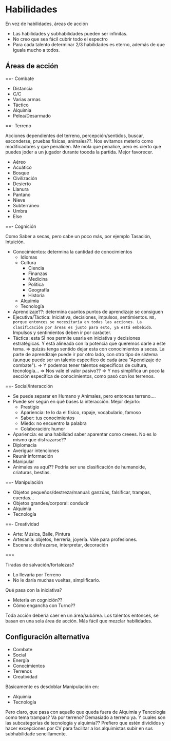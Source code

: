 # Habilidades

En vez de habilidades, áreas de acción
- Las habilidades y subhabilidades pueden ser infinitas.
- No creo que sea fácil cubrir todo el espectro
- Para cada talento determinar 2/3 habilidades es eterno, además de que iguala mucho a todos.

## Áreas de acción

==- Combate

- Distancia
- C/C
- Varias armas
- Táctico
- Alquimia
- Pelea/Desarmado

==- Terreno 

Acciones dependientes del terreno, percepción/sentidos, buscar, esconderse, pruebas físicas, animales??.
Nos evitamos meterlo como modificadores y que penalicen. Me mola que penalice, pero es cierto que puedes joder a un jugador durante toooda la partida. Mejor favorecer.

- Aéreo
- Acuático
- Bosque
- Civilización
- Desierto
- Llanura
- Pantano
- Nieve
- Subterráneo
- Umbra
- Else

==- Cognición

Como Saber a secas, pero cabe un poco más, por ejemplo Tasación, Intuición.

- Conocimientos: determina la cantidad de conocimientos
    - Idiomas
    - Cultura
        - Ciencia
        - Finanzas
        - Medicina
        - Política
        - Geografía
        - Historia
    - Alquimia
    - Tecnología
- Aprendizaje??: determina cuantos puntos de aprendizaje se consiguen
- Ejecutiva/Táctica: Iniciativa, decisiones, impulsos, sentimientos. `NO, porque entonces se necesitaría en todas las acciones. La clasificación por áreas es justo para esto, ya está embebido`. Impulsos y sentimientos deben ir por carácter.
- Táctica: esta SÍ nos permite usarla en iniciativa y decisiones estratégicas. Y está alineada con la potencia que queremos darle a este tema.
=> quizás tenga sentido dejar esta con conocimientos a secas. La parte de aprendizaje puede ir por otro lado, con otro tipo de sistema (aunque puede ser un talento especifico de cada área "Apendizaje de combate").
=> Y podemos tener talentos específicos de cultura, tecnología...
=> Nos vale el valor pasivo??
=> Y nos simplifica un poco la sección específica de conocimientos, como pasó con los terrenos.

==- Social/Interacción
    
- Se puede separar en Humano y Animales, pero entonces terreno....
- Puede ser según en qué bases la interacción. Mejor dejarlo:
    - Prestigio
    - Apariencia: te lo da el físico, ropaje, vocabulario, famoso
    - Saber: tus conocimientos
    - Miedo: no encuentro la palabra
    - Colaboración: humor
- Apariencia: es una habilidad saber aparentar como creees. No es lo mismo que disfrazarse??
- Diplomacia
- Averiguar intenciones
- Reunir información
- Manipular
- Animales va aquí?? Podría ser una clasificación de humanoide, criaturas, bestias.

==- Manipulación
    
- Objetos pequeños/destreza/manual: ganzúas, falsificar, trampas, cuerdas...
- Objetos grandes/corporal: conducir
- Alquimia
- Tecnología

==- Creatividad

- Arte: Música, Baile, Pintura
- Artesanía: objetos, herrería, joyería. Vale para profesiones.
- Escenas: disfrazarse, interpretar, decoración

===

Tiradas de salvación/fortalezas? 
- Lo llevaría por Terreno
- No le daría muchas vueltas, simplificarlo.

Qué pasa con la iniciativa?
- Meterla en cognición??
- Cómo engancha con Turno??

Toda acción debería caer en un área/subárea.
Los talentos entonces, se basan en una sola área de acción. Más fácil que mezclar habilidades.

## Configuración alternativa

- Combate
- Social
- Energía
- Conocimientos
- Terrenos
- Creatividad

Básicamente es desdoblar Manipulación en:
- Alquimia
- Tecnología

Pero claro, que pasa con aquello que queda fuera de Alquimia y Tencología como tema trampas? Va por terreno? Demasiado a terreno ya.
Y cuales son las subcategorías de tecnología y alquimia?? 
Prefiero que estén divididos y hacer excepciones por CV para facilitar a los alquimistas subir en sus subhabilidade sencillamente.